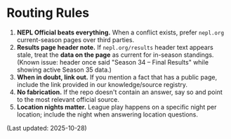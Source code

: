 # Routing Rules

1) **NEPL Official beats everything.** When a conflict exists, prefer `nepl.org` current-season pages over third parties.  
2) **Results page header note.** If `nepl.org/results` header text appears stale, treat the **data on the page** as current for in-season standings. (Known issue: header once said "Season 34 – Final Results" while showing active Season 35 data.)  
3) **When in doubt, link out.** If you mention a fact that has a public page, include the link provided in our knowledge/source registry.  
4) **No fabrication.** If the repo doesn't contain an answer, say so and point to the most relevant official source.  
5) **Location nights matter.** League play happens on a specific night per location; include the night when answering location questions.

(Last updated: 2025-10-28)